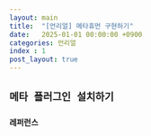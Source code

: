 ```yaml
---
layout: main
title:  "[언리얼] 메타휴먼 구현하기"
date:   2025-01-01 00:00:00 +0900
categories: 언리얼
index : 1
post_layout: true
---
```


## `메타 플러그인 설치하기`




### `레퍼런스`
<div class="box alt">
	<div class="row gtr-50 gtr-uniform">
		<div class="col-4 col-6-xsmall">
            <a href="https://www.youtube.com/watch?v=cNdIttVNf38" target="_blank">
                <span class="image fit">
                <img src="https://img.youtube.com/vi/cNdIttVNf38/0.jpg" alt="" />
                </span>
            </a>
        </div>
</div>